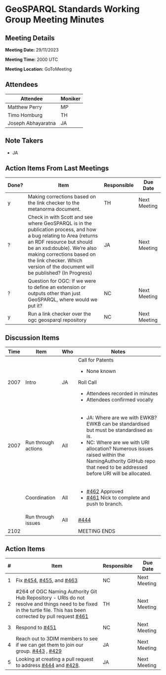 # GeoSPARQL Standards Working Group Meeting Minutes
## Meeting Details
**Meeting Date:** 29/11/2023

**Meeting Time:** 2000 UTC

**Meeting Location:** GoToMeeting  

## Attendees
Attendee | Moniker |
---- | ---- |
Matthew Perry | MP |
Timo Homburg | TH |
Joseph Abhayaratna | JA |

## Note Takers
- JA

## Action Items From Last Meetings
Done? | Item | Responsible | Due Date |
---- | ---- | ---- | --- |
y | Making corrections based on the link checker to the metanorma document. | TH | Next Meeting |
? | Check in with Scott and see where GeoSPARQL is in the publication process, and how a bug relating to Area (returns an RDF resource bu​​t should be an xsd:double). We’re also making corrections based on the link checker. Which version of the document will be published? (In Progress) | JA | Next Meeting |
? | Question for OGC: If we were to define an extension or outputs other than just GeoSPARQL, where would we put it? | NC | Next Meeting |
y | Run a link checker over the ogc geosparql repository | NC | Next Meeting |

## Discussion Items
Time | Item | Who | Notes |
---- | ---- | ---- | ---- |
2007 | Intro | JA | Call for Patents<ul><li>None known</li></ul>Roll Call<ul><li>Attendees recorded in minutes</li><li>Attendees confirmed vocally</li></ul> |
2007 | Run through actions | All | <ul><li>JA: Where are we with EWKB? EWKB can be standardised but must be standardised as is.</li><li>NC: Where are we with URI allocation? Numerous issues raised within the NamingAuthority GitHub repo that need to be addressed before URI will be allocated.</li></ul> |
<br/> | Coordination | All | <ul><li>[#462](https://github.com/opengeospatial/ogc-geosparql/pull/462) Approved</li><li>[#461](https://github.com/opengeospatial/ogc-geosparql/pull/461) Nick to complete and push to branch.</li></ul> |
<br/> | Run through issues | All | [#444](https://github.com/opengeospatial/ogc-geosparql/issues/444)  |
2102 | | | MEETING ENDS |

## Action Items
\# | Item | Responsible | Due Date |
---- | ---- | ---- | ---- |
<span name="action_1">1</span> | Fix [#454](https://github.com/opengeospatial/ogc-geosparql/issues/454), [#455](https://github.com/opengeospatial/ogc-geosparql/issues/455), and [#463](https://github.com/opengeospatial/ogc-geosparql/issues/463) | NC | Next Meeting |
<span name="action_2">2</span> | #264 of OGC Naming Authority Git Hub Repository - URIs do not resolve and things need to be fixed in the turtle file. This has been corrected by pull request [#461](https://github.com/opengeospatial/ogc-geosparql/issues/461) | TH | Next Meeting |
<span name="action_3">3</span> | Respond to [#451](https://github.com/opengeospatial/ogc-geosparql/issues/451) | NC | Next Meeting |
<span name="action_4">4</span> | Reach out to 3DIM members to see if we can get them to join our group. [#443](https://github.com/opengeospatial/ogc-geosparql/pull/443) , [#429](https://github.com/opengeospatial/ogc-geosparql/issues/429) | JA | Next Meeting |
<span name="action_5">5</span> | Looking at creating a pull request to address [#444](https://github.com/opengeospatial/ogc-geosparql/issues/444) and [#428](https://github.com/opengeospatial/ogc-geosparql/issues/428). | JA | Next Meeting |
